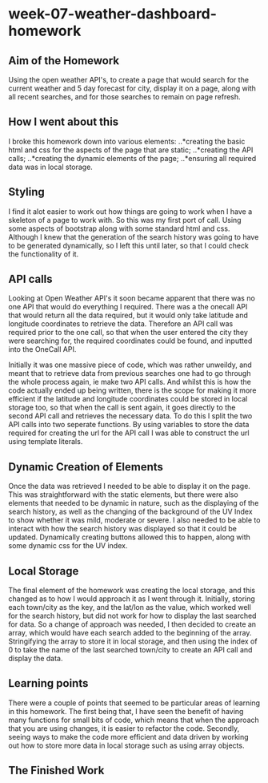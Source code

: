 # week-07-weather-dashboard-homework <br>

## Aim of the Homework <br>
Using the open weather API's, to create a page that would search for the current weather and 5 day forecast for city, display it on a page, along with all recent searches, and for those searches to remain on page refresh.

## How I went about this <br>
I broke this homework down into various elements:
..*creating the basic html and css for the aspects of the page that are static;
..*creating the API calls;
..*creating the dynamic elements of the page;
..*ensuring all required data was in local storage.

## Styling <br>
I find it alot easier to work out how things are going to work when I have a skeleton of a page to work with. So this was my first port of call.  Using some aspects of bootstrap along with some standard html and css.  Although I knew that the generation of the search history was going to have to be generated dynamically, so I left this until later, so that I could check the functionality of it.  

## API calls <br>
Looking at Open Weather API's it soon became apparent that there was no one API that would do everything I required.  There was a the onecall API that would return all the data required, but it would only take latitude and longitude coordinates to retrieve the data. Therefore an API call was required prior to the one call, so that when the user entered the city they were searching for, the required coordinates could be found, and inputted into the OneCall API.  

Initially it was one massive piece of code, which was rather unweildy, and meant that to retrieve data from previous searches one had to go through the whole process again, ie make two API calls.  And whilst this is how the code actually ended up being written, there is the scope for making it more efficient if the latitude and longitude coordinates could be stored in local storage too, so that when the call is sent again, it goes directly to the second API call and retrieves the necessary data. To do this I split the two API calls into two seperate functions.  By using variables to store the data required for creating the url for the API call I was able to construct the url using template literals. 

## Dynamic Creation of Elements <br>
Once the data was retrieved I needed to be able to display it on the page.  This was straightforward with the static elements, but there were also elements that needed to be dynamic in nature, such as the displaying of the search history, as well as the changing of the background of the UV Index to show whether it was mild, moderate or severe.  I also needed to be able to interact with how the search history was displayed so that it could be updated.  Dynamically creating buttons allowed this to happen, along with some dynamic css for the UV index.  

## Local Storage <br>
The final element of the homework was creating the local storage, and this changed as to how I would approach it as I went through it.  Initially, storing each town/city as the key, and the lat/lon as the value, which worked well for the search history, but did not work for how to display the last searched for data.  So a change of approach was needed, I then decided to create an array, which would have each search added to the beginning of the array.  Stringifying the array to store it in local storage, and then using the index of 0 to take the name of the last searched town/city to create an API call and display the data.  

## Learning points
There were a couple of points that seemed to be particular areas of learning in this homework.  The first being that, I have seen the benefit of having many functions for small bits of code, which means that when the approach that you are using changes, it is easier to refactor the code.  Secondly, seeing ways to make the code more efficient and data driven by working out how to store more data in local storage such as using array objects.  

 
## The Finished Work <br>
